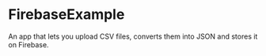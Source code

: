 # FirebaseExample

 An app that lets you upload CSV files, converts them into JSON and stores it on Firebase.
